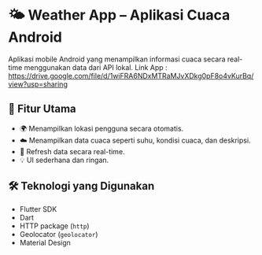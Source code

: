 # 🌤️ Weather App – Aplikasi Cuaca Android

Aplikasi mobile Android yang menampilkan informasi cuaca secara real-time menggunakan data dari API lokal.
Link App : https://drive.google.com/file/d/1wiFRA6NDxMTRaMJvXDkg0pF8o4vKurBq/view?usp=sharing

## 🔧 Fitur Utama

- 🌍 Menampilkan lokasi pengguna secara otomatis.
- ☁️ Menampilkan data cuaca seperti suhu, kondisi cuaca, dan deskripsi.
- 🔁 Refresh data secara real-time.
- 💡 UI sederhana dan ringan.

## 🛠️ Teknologi yang Digunakan

- Flutter SDK
- Dart
- HTTP package (`http`)
- Geolocator (`geolocator`)
- Material Design
